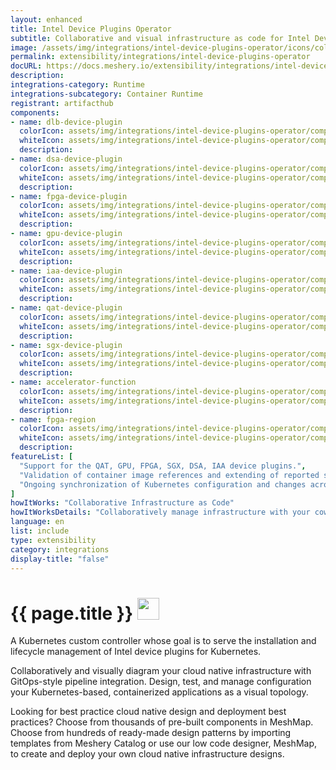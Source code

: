 ```yaml
---
layout: enhanced
title: Intel Device Plugins Operator
subtitle: Collaborative and visual infrastructure as code for Intel Device Plugins Operator
image: /assets/img/integrations/intel-device-plugins-operator/icons/color/intel-device-plugins-operator-color.svg
permalink: extensibility/integrations/intel-device-plugins-operator
docURL: https://docs.meshery.io/extensibility/integrations/intel-device-plugins-operator
description: 
integrations-category: Runtime
integrations-subcategory: Container Runtime
registrant: artifacthub
components: 
- name: dlb-device-plugin
  colorIcon: assets/img/integrations/intel-device-plugins-operator/components/dlb-device-plugin/icons/color/dlb-device-plugin-color.svg
  whiteIcon: assets/img/integrations/intel-device-plugins-operator/components/dlb-device-plugin/icons/white/dlb-device-plugin-white.svg
  description: 
- name: dsa-device-plugin
  colorIcon: assets/img/integrations/intel-device-plugins-operator/components/dsa-device-plugin/icons/color/dsa-device-plugin-color.svg
  whiteIcon: assets/img/integrations/intel-device-plugins-operator/components/dsa-device-plugin/icons/white/dsa-device-plugin-white.svg
  description: 
- name: fpga-device-plugin
  colorIcon: assets/img/integrations/intel-device-plugins-operator/components/fpga-device-plugin/icons/color/fpga-device-plugin-color.svg
  whiteIcon: assets/img/integrations/intel-device-plugins-operator/components/fpga-device-plugin/icons/white/fpga-device-plugin-white.svg
  description: 
- name: gpu-device-plugin
  colorIcon: assets/img/integrations/intel-device-plugins-operator/components/gpu-device-plugin/icons/color/gpu-device-plugin-color.svg
  whiteIcon: assets/img/integrations/intel-device-plugins-operator/components/gpu-device-plugin/icons/white/gpu-device-plugin-white.svg
  description: 
- name: iaa-device-plugin
  colorIcon: assets/img/integrations/intel-device-plugins-operator/components/iaa-device-plugin/icons/color/iaa-device-plugin-color.svg
  whiteIcon: assets/img/integrations/intel-device-plugins-operator/components/iaa-device-plugin/icons/white/iaa-device-plugin-white.svg
  description: 
- name: qat-device-plugin
  colorIcon: assets/img/integrations/intel-device-plugins-operator/components/qat-device-plugin/icons/color/qat-device-plugin-color.svg
  whiteIcon: assets/img/integrations/intel-device-plugins-operator/components/qat-device-plugin/icons/white/qat-device-plugin-white.svg
  description: 
- name: sgx-device-plugin
  colorIcon: assets/img/integrations/intel-device-plugins-operator/components/sgx-device-plugin/icons/color/sgx-device-plugin-color.svg
  whiteIcon: assets/img/integrations/intel-device-plugins-operator/components/sgx-device-plugin/icons/white/sgx-device-plugin-white.svg
  description: 
- name: accelerator-function
  colorIcon: assets/img/integrations/intel-device-plugins-operator/components/accelerator-function/icons/color/accelerator-function-color.svg
  whiteIcon: assets/img/integrations/intel-device-plugins-operator/components/accelerator-function/icons/white/accelerator-function-white.svg
  description: 
- name: fpga-region
  colorIcon: assets/img/integrations/intel-device-plugins-operator/components/fpga-region/icons/color/fpga-region-color.svg
  whiteIcon: assets/img/integrations/intel-device-plugins-operator/components/fpga-region/icons/white/fpga-region-white.svg
  description: 
featureList: [
  "Support for the QAT, GPU, FPGA, SGX, DSA, IAA device plugins.",
  "Validation of container image references and extending of reported statuses.",
  "Ongoing synchronization of Kubernetes configuration and changes across any number of clusters."
]
howItWorks: "Collaborative Infrastructure as Code"
howItWorksDetails: "Collaboratively manage infrastructure with your coworkers synchronously sharing the same designs."
language: en
list: include
type: extensibility
category: integrations
display-title: "false"
---
```

<h1>{{ page.title }} <img src="{{ page.image }}" style="width: 35px; height: 35px;" /></h1>

<p>
A Kubernetes custom controller whose goal is to serve the installation and lifecycle management of Intel device plugins for Kubernetes.
</p>
<p>
    Collaboratively and visually diagram your cloud native infrastructure with GitOps-style pipeline integration. Design, test, and manage configuration your Kubernetes-based, containerized applications as a visual topology.
</p>
<p>
    Looking for best practice cloud native design and deployment best practices? Choose from thousands of pre-built components in MeshMap. Choose from hundreds of ready-made design patterns by importing templates from Meshery Catalog or use our low code designer, MeshMap, to create and deploy your own cloud native infrastructure designs.
</p>
